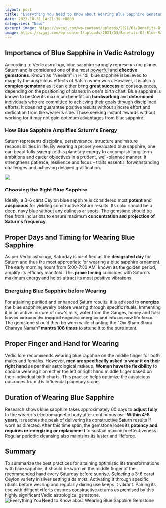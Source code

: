 ```yaml
---
layout: post
title: "Everything You Need to Know about Wearing Blue Sapphire Gemstone"
date: 2023-10-31 14:21:39 +0000
categories: "News"
excerpt_image: https://svgaj.com/wp-content/uploads/2021/03/Benefits-Of-Blue-Sapphire.jpg
image: https://svgaj.com/wp-content/uploads/2021/03/Benefits-Of-Blue-Sapphire.jpg
---
```


## Importance of Blue Sapphire in Vedic Astrology
According to Vedic astrology, blue sapphire strongly represents the planet Saturn and is considered one of the most [powerful](https://fistore.mysenprints.com/collection/addy) and **effective gemstones**. Known as "Neelam" in Hindi, blue sapphire is believed to magnify the auspicious effects of Saturn when worn. However, it is also a **complex gemstone** as it can either bring **great success** or consequences, depending on the positioning of planets in one's birth chart. 
Blue sapphire is known to bestow its maximum benefits on **hardworking** and **determined** individuals who are committed to achieving their goals through disciplined efforts. It does not guarantee positive results without sincere effort and dedication from the wearer's side. Those seeking instant rewards without working for it may not gain optimum advantages from blue sapphire.
### How Blue Sapphire Amplifies Saturn's Energy
Saturn represents discipline, perseverance, structure and mature responsibilities in life. By wearing a properly evaluated blue sapphire, one can beautifully synergize this planetary energy to accomplish long-term ambitions and career objectives in a prudent, well-planned manner. It strengthens patience, resilience and focus - traits essential forwithstanding challenges and achieving delayed gratification. 

![](https://i.ytimg.com/vi/UysHzu6KoCo/maxresdefault.jpg)
### Choosing the Right Blue Sapphire
Ideally, a 3-6 carat Ceylon blue sapphire is considered most **potent** and **auspicious** for yielding constructive Saturn results. Its color should be a deep, navy blue without any dullness or spots. The gemstone should be free from inclusions to ensure maximum **concentration and projection of Saturn's frequency**.
## Proper Days and Timing for Wearing Blue Sapphire
As per Vedic astrology, Saturday is identified as the **designated day** for Saturn and thus the most appropriate for wearing a blue sapphire ornament. The early morning hours from 5:00-7:00 AM, known as the golden period, amplify its efficacy manifold. This **prime timing** coincides with Saturn's maximum energy and helps attract its most positive vibrations.
### Energizing Blue Sapphire before Wearing
For attaining purified and enhanced Saturn results, it is advised to **energize** the blue sapphire jewelry before wearing through specific rituals. Immersing it in an active mixture of cow's milk, water from the Ganges, honey and tulsi leaves extracts the trapped negative energies and infuses new life force. The gemstone should then be worn while chanting the "Om Sham Shani Charaye Namah" **mantra 108 times** to attune it to the pure intent.
## Proper Finger and Hand for Wearing 
Vedic lore recommends wearing blue sapphire on the middle finger for both males and females. However, **men are specifically asked to wear it on their right hand** as per their astrological makeup. **Women have the flexibility** to choose wearing it on either the left or right hand middle finger based on their individual birth charts. This practice helps optimize the auspicious outcomes from this influential planetary stone.
## Duration of Wearing Blue Sapphire
Research shows blue sapphire takes approximately 60 days to **adjust fully** to the wearer's electromagnetic body after continuous use. **Within 4-5 years**, it reaches the peak of delivering its constructive Saturn results if worn as directed. After this time span, the gemstone loses its **potency and requires re-energizing or replacement** to sustain maximum effectiveness. Regular periodic cleansing also maintains its luster and lifeforce.
## Summary
To summarize the best practices for attaining optimistic life transformations with blue sapphire, it should be worn on the middle finger of the recommended hand every Saturday before sunrise. Selecting a 3-6 carat Ceylon variety in silver setting aids most. Activating it through specific rituals before wearing and regularly during use keeps it vibrant. Pairing its use with diligent efforts ensures constructive returns as promised by this highly significant Vedic astrological gemstone.
![Everything You Need to Know about Wearing Blue Sapphire Gemstone](https://svgaj.com/wp-content/uploads/2021/03/Benefits-Of-Blue-Sapphire.jpg)